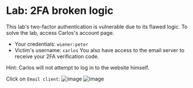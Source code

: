 # Lab: 2FA broken logic

This lab's two-factor authentication is vulnerable due to its flawed logic. To solve the lab, access Carlos's account page.

- Your credentials: `wiener:peter`
- Victim's username: `carlos`
You also have access to the email server to receive your 2FA verification code.

Hint: Carlos will not attempt to log in to the website himself.


Click on `Email client`:
![image](https://github.com/user-attachments/assets/ddfb9878-0656-4e4f-9cca-d04ba895efdb)
![image](https://github.com/user-attachments/assets/6a25480a-f3c5-4d86-8c02-249bb17a8f3b)
